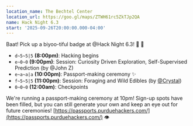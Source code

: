 ```yaml
---
location_name: The Bechtel Center
location_url: https://goo.gl/maps/ZTWH61rc5ZkTJp2QA
name: Hack Night 6.3
start: '2025-09-26T20:00:00.000-04:00'
---
```


Baat! Pick up a biyoo-tiful badge at @Hack Night 6.3! 👺 🤍

- `d~5~5|5` **(8:00pm)**: Hacking begins
- `e~0~0` **(9:00pm)**: Session: Curiosity Driven Exploration, Self-Supervised
  Prediction (by @John Z)
- `e~a~a|a` **(10:00pm)**: Passport-making ceremony ✨
- `f~5~5|5` **(11:00pm)**: Session: Foraging and Wild Edibles (by
  [@Crystal](https://github.com/anvikurade))
- `0~0~0` **(12:00am)**: Checkpoints

We're running a passport-making ceremony at 10pm! Sign-up spots have been filled,
but you can still generate your own and keep an eye out for future ceremonies!
[https://passports.purduehackers.com/](https://passports.purduehackers.com/) 👁️

